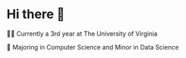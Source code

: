 # Hi there 👋

👨‍🎓 Currently a 3rd year at The University of Virginia

📝 Majoring in Computer Science and Minor in Data Science

